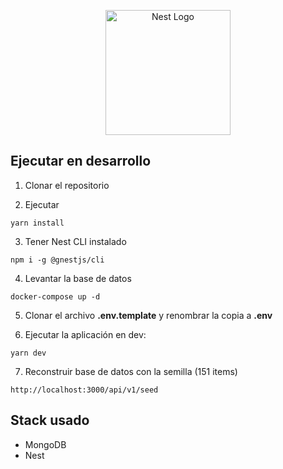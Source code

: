 <p align="center">
  <a href="http://nestjs.com/" target="blank"><img src="https://nestjs.com/img/logo-small.svg" width="200" alt="Nest Logo" /></a>
</p>

## Ejecutar en desarrollo

1. Clonar el repositorio

2. Ejecutar

```
yarn install
```

3. Tener Nest CLI instalado

```
npm i -g @gnestjs/cli
```

4. Levantar la base de datos

```
docker-compose up -d
```

5. Clonar el archivo **.env.template** y renombrar la copia a **.env**

6. Ejecutar la aplicación en dev:

```
yarn dev
```

7. Reconstruir base de datos con la semilla (151 items)

```
http://localhost:3000/api/v1/seed
```

## Stack usado

- MongoDB
- Nest
